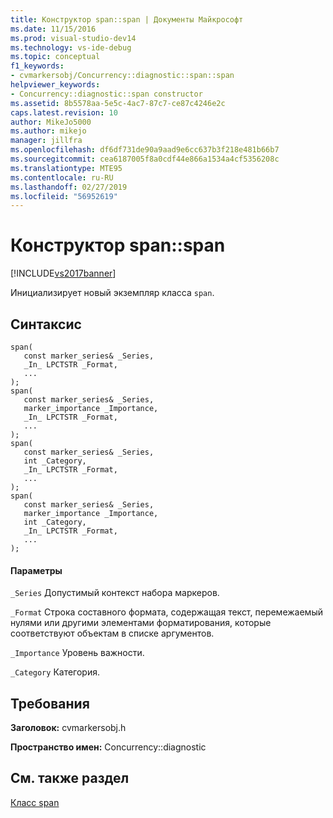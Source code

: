```yaml
---
title: Конструктор span::span | Документы Майкрософт
ms.date: 11/15/2016
ms.prod: visual-studio-dev14
ms.technology: vs-ide-debug
ms.topic: conceptual
f1_keywords:
- cvmarkersobj/Concurrency::diagnostic::span::span
helpviewer_keywords:
- Concurrency::diagnostic::span constructor
ms.assetid: 8b5578aa-5e5c-4ac7-87c7-ce87c4246e2c
caps.latest.revision: 10
author: MikeJo5000
ms.author: mikejo
manager: jillfra
ms.openlocfilehash: df6df731de90a9aad9e6cc637b3f218e481b66b7
ms.sourcegitcommit: cea6187005f8a0cdf44e866a1534a4cf5356208c
ms.translationtype: MTE95
ms.contentlocale: ru-RU
ms.lasthandoff: 02/27/2019
ms.locfileid: "56952619"
---
```

# <a name="spanspan-constructor"></a>Конструктор span::span

[!INCLUDE[vs2017banner](../includes/vs2017banner.md)]

Инициализирует новый экземпляр класса `span`.

## <a name="syntax"></a>Синтаксис

```
span(
   const marker_series& _Series,
   _In_ LPCTSTR _Format,
   ...
);
span(
   const marker_series& _Series,
   marker_importance _Importance,
   _In_ LPCTSTR _Format,
   ...
);
span(
   const marker_series& _Series,
   int _Category,
   _In_ LPCTSTR _Format,
   ...
);
span(
   const marker_series& _Series,
   marker_importance _Importance,
   int _Category,
   _In_ LPCTSTR _Format,
   ...
);
```

#### <a name="parameters"></a>Параметры

`_Series` Допустимый контекст набора маркеров.

`_Format` Строка составного формата, содержащая текст, перемежаемый нулями или другими элементами форматирования, которые соответствуют объектам в списке аргументов.

`_Importance` Уровень важности.

`_Category` Категория.

## <a name="requirements"></a>Требования

**Заголовок:** cvmarkersobj.h

**Пространство имен:** Concurrency::diagnostic

## <a name="see-also"></a>См. также раздел

[Класс span](../profiling/span-class.md)
